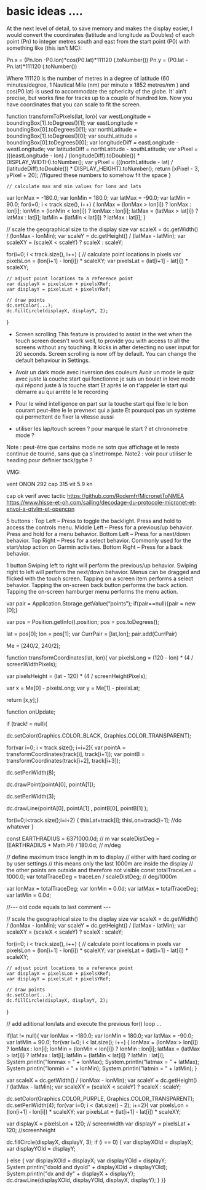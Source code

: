 # basic ideas ....


At the next level of detail, to save memory and makes the display easier, 
I would convert the coordinates (latitude and longitude as Doubles) of each point (Pn)
 to integer metres south and east from the start point (P0) with something like (this isn't MC):

Pn.x = (Pn.lon -P0.lon)*cos(P0.lat)*111120 (.toNumber())
Pn.y = (P0.lat - Pn.lat)*111120 (.toNumber())

Where 111120 is the number of metres in a degree of latitude 
(60 minutes/degree, 1 Nautical Mile (nm) per minute x 1852 metres/nm ) and
cos(P0.lat) is used to accommodate the sphericity of the globe.
 It' ain't precise, but works fine for tracks up to a couple of hundred km.
Now you have coordinates that you can scale to fit the screen.

function transformToPixels(lat, lon){
        var westLongitude = boundingBox[1].toDegrees()[1]; 
        var eastLongitude = boundingBox[0].toDegrees()[1];
        var northLatitude = boundingBox[1].toDegrees()[0];
        var southLatitude = boundingBox[0].toDegrees()[0];
        var longitudeDiff = eastLongitude - westLongitude;
        var latitudeDiff = northLatitude - southLatitude;
        var xPixel = (((eastLongitude - lon) / (longitudeDiff).toDouble()) * DISPLAY_WIDTH).toNumber();
        var yPixel = (((northLatitude - lat) / (latitudeDiff).toDouble()) * DISPLAY_HEIGHT).toNumber();
        return [xPixel - 3, yPixel + 20]; //figured these numbers to somehow fit the space
    }



    // calculate max and min values for lons and lats
var lonMax = -180.0;
var lonMin =  180.0;
var latMax =  -90.0;
var latMin =   90.0;
for(i=0; i < track.size(), i++) {
    lonMax = (lonMax > lon[i]) ? lonMax : lon[i];
    lonMin = (lonMin < lon[i]) ? lonMax : lon[i];
    latMax = (latMax > lat[i]) ? latMax : lat[i];
    latMin = (latMin < lat[i]) ? latMax : lat[i];
}

// scale the geographical size to the display size
var scaleX = dc.getWidth() / (lonMax - lonMin);
var scaleY = dc.getHeight() / (latMax - latMin);
var scaleXY = (scaleX < scaleY) ? scaleX : scaleY;

for(i=0; i < track.size(), i++) {
    // calculate point locations in pixels
    var pixelsLon = (lon[i+1] - lon[i]) * scaleXY;
    var pixelsLat = (lat[i+1] - lat[i]) * scaleXY;

    // adjust point locations to a reference point
    var displayX = pixelsLon + pixelsXRef;
    var displayY = pixelsLat + pixelsYRef;

    // draw points
    dc.setColor(...);
	dc.fillCircle(displayX, displayY, 2);
}

* Screen scrolling
This feature is provided to assist in the wet when the touch screen doesn't work well, to provide you with access to all the screens without any touching.
It kicks in after detecting no user input for 20 seconds.
Screen scrolling is now off by default.
You can change the default behaviour in Settings.


* Avoir un dark mode avec inversion des couleurs
Avoir un mode le quiz avec juste la couche start qui fonctionne je suis un boulet in love mode qui répond juste à la touche start
Et après le on t'appeler le start qui démarre au qui arrête le le recording

* Pour le wind intelligence on part sur la touche start qui fixe le le bon courant peut-être le le prevnext qui a juste
Et pourquoi pas un système qui permettent de fixer la vitesse aussi

* utiliser les lap/touch screen ? pour marqué le start ? et chronometre mode ?

Note : peut-être que certains mode ne sotn que affichage et le reste continue de tourné, sans que ça s'inetrrompe.
Note2 : voir pour utiliser le heading pour definier tack/gybe ?

VMG: 

vent ONON 292
cap 315 vit 5.9 kn

cap ok verif avec tactic
https://github.com/Rodemfr/MicronetToNMEA
https://www.hisse-et-oh.com/sailing/decodage-du-protocole-micronet-et-envoi-a-qtvlm-et-opencpn


5 buttons :
    Top Left – Press to toggle the backlight. Press and hold to access the controls menu.
    Middle Left – Press for a previous/up behavior. Press and hold for a menu behavior.
    Bottom Left – Press for a next/down behavior.
    Top Right – Press for a select behavior. Commonly used for the start/stop action on Garmin activities.
    Bottom Right – Press for a back behavior.

1 button
    Swiping left to right will perform the previous/up behavior.
    Swiping right to left will perform the next/down behavior.
    Menus can be dragged and flicked with the touch screen.
    Tapping on a screen item performs a select behavior.
    Tapping the on-screen back button performs the back action.
    Tapping the on-screen hamburger menu performs the menu action.


var pair = Application.Storage.getValue(“points”);
if(pair==null){pair = new [0];}

var pos = Position.getInfo().position;
pos = pos.toDegrees();

lat = pos[0];
lon = pos[1];
var CurrPair = [lat,lon];
pair.add(CurrPair)

Me = [240/2, 240/2];

function transformCoordinates(lat, lon){
var pixelsLong = (120 - lon) * (4 / screenWidthPixels);

var pixelsHeight = (lat - 120) * (4 / screenHeightPixels);

var x = Me[0] - pixelsLong;
var y = Me[1] - pixelsLat;

return [x,y];}

function onUpdate;

if (track! = null){

dc.setColor(Graphics.COLOR_BLACK, Graphics.COLOR_TRANSPARENT);

for(var i=0; i < track.size(); i=i+2){
var pointA = transformCoordinates(track[i], track[i+1]);
var pointB = transformCoordinates(track[i+2], track[i+3]);

dc.setPenWidth(8);

dc.drawPoint(pointA[0], pointA[1]);

dc.setPenWidth(3);

dc.drawLine(pointA[0], pointA[1] , pointB[0], pointB[1] );

for(i=0;i<track.size();i=i+2) {
    thisLat=track[i];
    thisLon=track[i+1];
    //do whatever
}


const EARTHRADIUS = 6371000.0d;  // m
var scaleDistDeg = (EARTHRADIUS * Math.PI) / 180.0d;  // m/deg

// define maximum trace length in m to display
// either with hard coding or by user settings
// this means only the last 1000m are inside the display 
// the other points are outside and therefore not visible
const totalTraceLen = 1000.0;
var totalTraceDeg = traceLen / scaleDistDeg;  // deg/1000m

var lonMax = totalTraceDeg;
var lonMin = 0.0d;
var latMax = totalTraceDeg;
var latMin = 0.0d;

//--- old code equals to last comment ---

// scale the geographical size to the display size
var scaleX = dc.getWidth() / (lonMax - lonMin);
var scaleY = dc.getHeight() / (latMax - latMin);
var scaleXY = (scaleX < scaleY) ? scaleX : scaleY;

for(i=0; i < track.size(), i++) {
    // calculate point locations in pixels
    var pixelsLon = (lon[i+1] - lon[i]) * scaleXY;
    var pixelsLat = (lat[i+1] - lat[i]) * scaleXY;

    // adjust point locations to a reference point
    var displayX = pixelsLon + pixelsXRef;
    var displayY = pixelsLat + pixelsYRef;

    // draw points
    dc.setColor(...);
	dc.fillCircle(displayX, displayY, 2);
}

// add aditional lon/lats and execute the previous for() loop
...

if(lat != null){
var lonMax = -180.0;
var lonMin = 180.0;
var latMax = -90.0;
var latMin = 90.0;
for(var i=0; i < lat.size(); i++) {
lonMax = (lonMax > lon[i]) ? lonMax : lon[i];
lonMin = (lonMin < lon[i]) ? lonMin : lon[i];
latMax = (latMax > lat[i]) ? latMax : lat[i];
latMin = (latMin < lat[i]) ? latMin : lat[i];
System.println("lonmax = " + lonMax);
System.println("latmax = " + latMax);
System.println("lonmin = " + lonMin);
System.println("latmin = " + latMin);
}

var scaleX = dc.getWidth() / (lonMax - lonMin);
var scaleY = dc.getHeight() / (latMax - latMin);
var scaleXY = (scaleX < scaleY) ? scaleX : scaleY;

dc.setColor(Graphics.COLOR_PURPLE, Graphics.COLOR_TRANSPARENT);
dc.setPenWidth(4);
for(var i=0; i < (lat.size() - 2); i+=2){
var pixelsLon = (lon[i+1] - lon[i]) * scaleXY;
var pixelsLat = (lat[i+1] - lat[i]) * scaleXY;

var displayX = pixelsLon + 120; // screenwidth
var displayY = pixelsLat + 120; //screenheight

dc.fillCircle(displayX, displayY, 3);
if (i == 0) {
var displayXOld = displayX;
var displayYOld = displayY;

} else {
var displayXOld = displayX;
var displayYOld = displayY;
System.println("dxold and dyold" + displayXOld + displayYOld);
System.println("dx and dy" + displayX + displayY);
dc.drawLine(displayXOld, displayYOld, displayX, displayY);
}
}}
